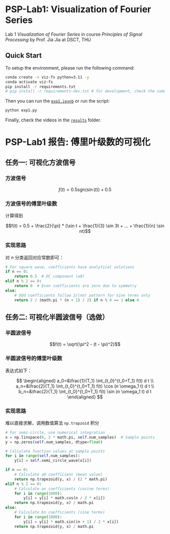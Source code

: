 # PSP-Lab1: Visualization of Fourier Series

Lab 1 _Visualization of Fourier Series_ in course _Principles of Signal Processing_ by Prof. Jia Jia at DSCT, THU

## Quick Start

To setup the environment, please run the following command:

```bash
conda create -n viz-fs python=3.11 -y
conda activate viz-fs
pip install -r requirements.txt
# pip install -r requirements-dev.txt # for development, check the comments for more details
```

Then you can run the [`exp1.ipynb`](./exp1.ipynb) or run the script:

```bash
python exp1.py
```

Finally, check the videos in the [`results`](./results) folder.

# PSP-Lab1 报告: 傅⾥叶级数的可视化

## 任务⼀: 可视化方波信号

### 方波信号

$$f(t) = 0.5 \text{sgn}(\sin(t)) + 0.5$$

### 方波信号的傅里叶级数

计算得到

$$f(t) = 0.5 + \frac{2}{\pi} * (\sin t + \frac{1}{3} \sin 3t + ... + \frac{1}{n} \sin nt)$$

### 实现思路

对 $n$ 分类返回对应常数即可：

```python
# For square wave, coefficients have analytical solutions
if n == 0:
    return 0.5  # DC component (a0)
elif n % 2 == 0:
    return 0  # Even coefficients are zero due to symmetry
else:
    # Odd coefficients follow 2/(nπ) pattern for sine terms only
    return 2 / (math.pi * (n + 1) / 2) if n % 4 == 1 else 0
```

## 任务二: 可视化半圆波信号（选做）

### 半圆波信号

$$f(t) = \sqrt{\pi^2 - (t - \pi)^2}$$

### 半圆波信号的傅里叶级数

表达式如下：

$$
\begin{aligned}
a_0=&\frac{1}{T_1} \int_{t_0}^{t_0+T_1} f(t) d t \\
a_n=&\frac{2}{T_1} \int_{t_0}^{t_0+T_1} f(t) \cos (n \omega_1 t) d t \\
b_n=&\frac{2}{T_1} \int_{t_0}^{t_0+T_1} f(t) \sin (n \omega_1 t) d t
\end{aligned}
$$

### 实现思路

难以直接求解，调用数值算法 `np.trapzoid` 积分

```python
# For semi-circle, use numerical integration
x = np.linspace(0, 2 * math.pi, self.num_samples)  # Sample points
y = np.zeros(self.num_samples, dtype=float)

# Calculate function values at sample points
for i in range(self.num_samples):
    y[i] = self.semi_circle_wave(x[i])

if n == 0:
    # Calculate a0 coefficient (mean value)
    return np.trapezoid(y, x) / (2 * math.pi)
elif n % 2 == 0:
    # Calculate an coefficients (cosine terms)
    for i in range(1000):
        y[i] = y[i] * math.cos(n / 2 * x[i])
    return np.trapezoid(y, x) / math.pi
else:
    # Calculate bn coefficients (sine terms)
    for i in range(1000):
        y[i] = y[i] * math.sin((n + 1) / 2 * x[i])
    return np.trapezoid(y, x) / math.pi
```
